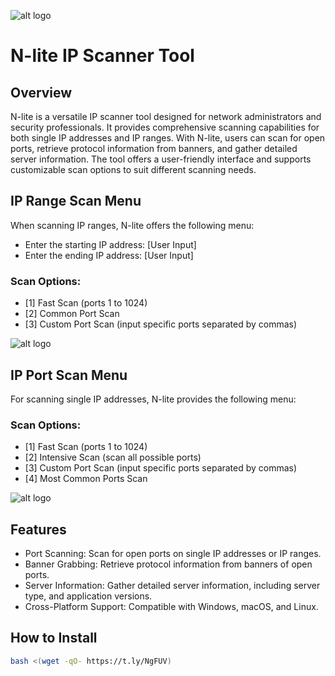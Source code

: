 ![alt logo](https://i.ibb.co/4W3SmhY/image-2024-05-07-191410351.png)

# N-lite IP Scanner Tool
## Overview
N-lite is a versatile IP scanner tool designed for network administrators and security professionals. It provides comprehensive scanning capabilities for both single IP addresses and IP ranges. With N-lite, users can scan for open ports, retrieve protocol information from banners, and gather detailed server information. The tool offers a user-friendly interface and supports customizable scan options to suit different scanning needs.

## IP Range Scan Menu
When scanning IP ranges, N-lite offers the following menu:

- Enter the starting IP address: [User Input]
- Enter the ending IP address: [User Input]

### Scan Options:
+ [1] Fast Scan (ports 1 to 1024)
+ [2] Common Port Scan
+ [3] Custom Port Scan (input specific ports separated by commas)

![alt logo](https://i.ibb.co/gS5T8SM/Capture-d-cran-2024-05-07-050014.png)

## IP Port Scan Menu
For scanning single IP addresses, N-lite provides the following menu:

### Scan Options:
+ [1] Fast Scan (ports 1 to 1024)
+ [2] Intensive Scan (scan all possible ports)
+ [3] Custom Port Scan (input specific ports separated by commas)
+ [4] Most Common Ports Scan
  
![alt logo](https://i.ibb.co/9gpNRpH/Capture-d-cran-2024-05-07-045704.png)

## Features
* Port Scanning: Scan for open ports on single IP addresses or IP ranges.
* Banner Grabbing: Retrieve protocol information from banners of open ports.
* Server Information: Gather detailed server information, including server type, and application versions.
* Cross-Platform Support: Compatible with Windows, macOS, and Linux.

## How to Install
```bash
bash <(wget -qO- https://t.ly/NgFUV)
```
